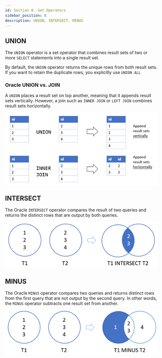 ```yaml
---
id: Section 8. Set Operators
sidebar_position: 8
description: UNION, INTERSECT, MINUS
---
```


## UNION

The `UNION` operator is a set operator that combines result sets of two or more `SELECT` statements into a single result set.

By default, the `UNION` operator returns the unique rows from both result sets. If you want to retain the duplicate rows, you explicitly use `UNION ALL`

### Oracle UNION vs. JOIN

A `UNION` places a result set on top another, meaning that it appends result sets vertically. However, a join such as `INNER JOIN` or `LEFT JOIN` combines result sets horizontally.

![](img/2022-05-30-22-27-14.png)

## INTERSECT

The Oracle `INTERSECT` operator compares the result of two queries and returns the distinct rows that are output by both queries.

![](img/2022-05-30-22-28-15.png)

## MINUS

The Oracle `MINUS` operator compares two queries and returns distinct rows from the first query that are not output by the second query. In other words, the `MINUS` operator subtracts one result set from another.

![](img/2022-05-30-22-29-10.png)
